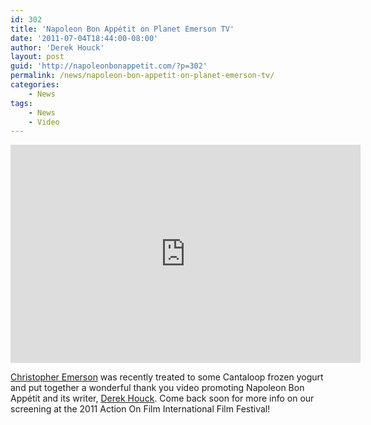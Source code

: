 ```yaml
---
id: 302
title: 'Napoleon Bon Appétit on Planet Emerson TV'
date: '2011-07-04T18:44:00-08:00'
author: 'Derek Houck'
layout: post
guid: 'http://napoleonbonappetit.com/?p=302'
permalink: /news/napoleon-bon-appetit-on-planet-emerson-tv/
categories:
    - News
tags:
    - News
    - Video
---
```


<iframe allowfullscreen="" frameborder="0" height="349" loading="lazy" src="https://www.youtube.com/embed/FFPPYsfstDs?rel=0" width="560"></iframe>

[Christopher Emerson](http://www.planetemerson.com/) was recently treated to some Cantaloop frozen yogurt and put together a wonderful thank you video promoting Napoleon Bon Appétit and its writer, [Derek Houck](http://derekhouck.com/). Come back soon for more info on our screening at the 2011 Action On Film International Film Festival!